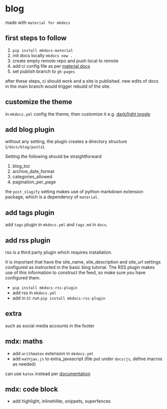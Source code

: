 # blog

made with `material for mkdocs`

## first steps to follow

1. `pip install mkdocs-material`
1. init docs locally `mkdocs new .` 
1. create empty remote repo and push local to remote 
1. add ci config file as per [material docs](https://squidfunk.github.io/mkdocs-material/publishing-your-site/)
1. set publish branch to `gh-pages`

after these steps, ci should work and a site is published. new edits of docs in the main branch would trigger rebuild of the site. 

## customize the theme

in `mkdocs.yml` config the theme, then customize it e.g. [dark/light toggle](https://squidfunk.github.io/mkdocs-material/setup/changing-the-colors/)

## add blog plugin

without any setting, the plugin creates a directory structure (`/docs/blog/posts`). 

Setting the following should be straightforward

1. blog_toc
1. archive_date_format
1. categories_allowed
1. pagination_per_page

the `post_slugify` setting makes use of python markdown extension package, which is a dependency of `material`.  

## add tags plugin

add `tags` plugin in `mkdocs.yml` and `tags.md` in `docs`.

## add rss plugin

rss is a third party plugin which requires installation. 

It is important that have the site_name, site_description and site_url settings configured as instructed in the basic blog tutorial. The RSS plugin makes use of this information to construct the feed, so make sure you have configured them.

- `pip install mkdocs-rss-plugin`
- add rss in  `mkdocs.yml`
- add in ci: run `pip install mkdocs-rss-plugin`

## extra 

such as social media accounts in the footer

## mdx: maths

- add `arithmatex` extension in `mkdocs.yml`
- add `mathjax.js` to  extra_javascript (file put under `docs/js`, define macros as needed)   

can use `katex` instead per [documentation](https://squidfunk.github.io/mkdocs-material/reference/math/?h=math)

## mdx: code block

- add highlight, inlinehilite, snippets, superfences